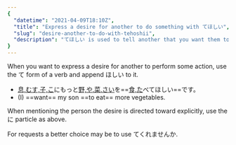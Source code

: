 ```yaml
---
{
  "datetime": "2021-04-09T18:10Z",
  "title": "Express a desire for another to do something with てほしい",
  "slug": "desire-another-to-do-with-tehoshii",
  "description": "てほしい is used to tell another that you want them to do something."
}
---
```

When you want to express a desire for another to perform some action, use the
<span lang="ja">て</span> form of a verb and append
<span lang="ja">ほしい</span> to it.

- [息,むす,子,こ](r)にもっと[野,や,菜,さい](r)を==[食,た](r)べてほしい==です。
- (I) ==want== my son ==to eat== more vegetables.

When mentioning the person the desire is directed toward explicitly, use the
<span lang="ja">に</span> particle as above.

For requests a better choice may be to use <span lang="ja">てくれませんか</span>.
